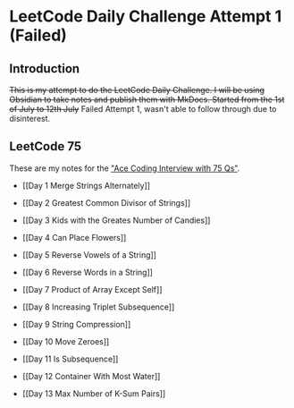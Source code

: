 # LeetCode Daily Challenge Attempt 1 (Failed)

## Introduction
~~This is my attempt to do the LeetCode Daily Challenge. I will be using Obsidian to take notes and publish them with MkDocs.
Started from the 1st of July to 12th July~~
Failed Attempt 1, wasn't able to follow through due to disinterest.
## LeetCode 75
These are my notes for the ["Ace Coding Interview with 75 Qs"](https://leetcode.com/studyplan/leetcode-75/?fbclid=IwAR2kMaXgEN6U9xL2uorN1S6WynOcS4QvVCf0_uVm1L1lSpUAnb5qVFu_gVo).

- [[Day 1 Merge Strings Alternately]]

- [[Day 2 Greatest Common Divisor of Strings]]

- [[Day 3 Kids with the Greates Number of Candies]]

- [[Day 4 Can Place Flowers]]

- [[Day 5 Reverse Vowels of a String]]

- [[Day 6 Reverse Words in a String]]

- [[Day 7 Product of Array Except Self]]

- [[Day 8 Increasing Triplet Subsequence]]

- [[Day 9 String Compression]]

- [[Day 10 Move Zeroes]]

- [[Day 11 Is Subsequence]]

- [[Day 12 Container With Most Water]]

- [[Day 13 Max Number of K-Sum Pairs]]
